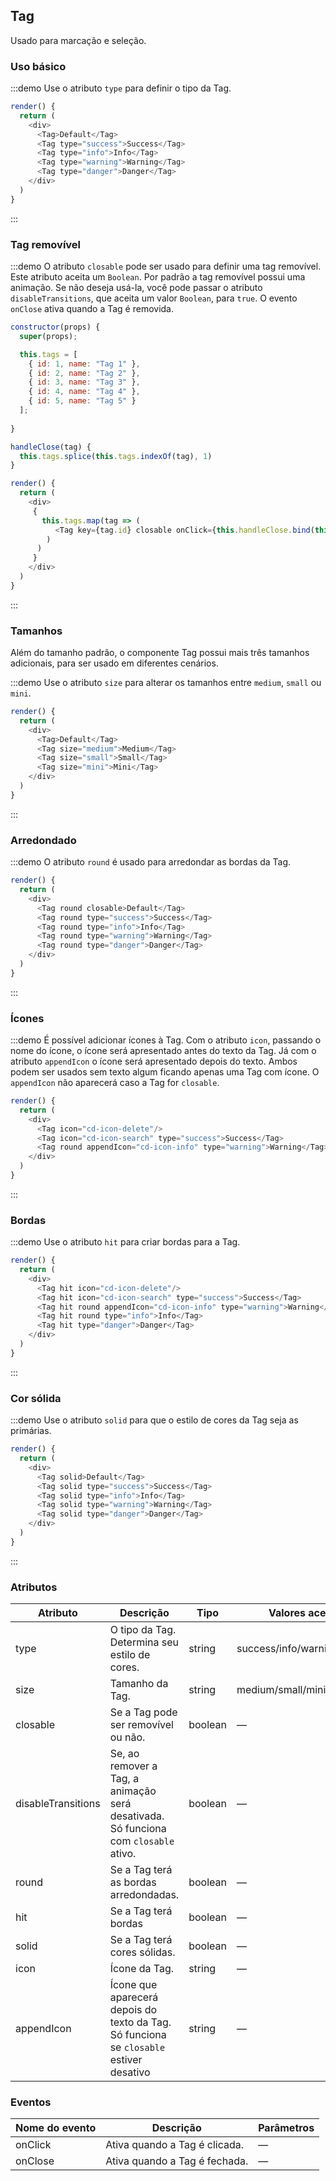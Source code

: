 ## Tag

Usado para marcação e seleção.

### Uso básico

:::demo Use o atributo `type` para definir o tipo da Tag.

```js
render() {
  return (
    <div>
      <Tag>Default</Tag>
      <Tag type="success">Success</Tag>
      <Tag type="info">Info</Tag>
      <Tag type="warning">Warning</Tag>
      <Tag type="danger">Danger</Tag>
    </div>
  )
}
```
:::

### Tag removível

:::demo O atributo `closable` pode ser usado para definir uma tag removível. Este atributo aceita um `Boolean`. Por padrão a tag removível possui uma animação. Se não deseja usá-la, você pode passar o atributo `disableTransitions`, que aceita um valor `Boolean`, para `true`. O evento `onClose` ativa quando a Tag é removida.

```js
constructor(props) {
  super(props);

  this.tags = [
    { id: 1, name: "Tag 1" },
    { id: 2, name: "Tag 2" },
    { id: 3, name: "Tag 3" },
    { id: 4, name: "Tag 4" },
    { id: 5, name: "Tag 5" }
  ];
  
}

handleClose(tag) {
  this.tags.splice(this.tags.indexOf(tag), 1)
}

render() {
  return (
    <div>
     {
       this.tags.map(tag => (
          <Tag key={tag.id} closable onClick={this.handleClose.bind(this, tag.id)}>{tag.name}</Tag>
        )
      )
     }
    </div>
  )
}
```
:::

### Tamanhos

Além do tamanho padrão, o componente Tag possui mais três tamanhos adicionais, para ser usado em diferentes cenários.


:::demo Use o atributo `size` para alterar os tamanhos entre `medium`, `small` ou `mini`.

```js
render() {
  return (
    <div>
      <Tag>Default</Tag>
      <Tag size="medium">Medium</Tag>
      <Tag size="small">Small</Tag>
      <Tag size="mini">Mini</Tag>
    </div>
  )
}
```
:::

### Arredondado

:::demo O atributo `round` é usado para arredondar as bordas da Tag.

```js
render() {
  return (
    <div>
      <Tag round closable>Default</Tag>
      <Tag round type="success">Success</Tag>
      <Tag round type="info">Info</Tag>
      <Tag round type="warning">Warning</Tag>
      <Tag round type="danger">Danger</Tag>
    </div>
  )
}
```
:::

### Ícones

:::demo É possível adicionar ícones à Tag. Com o atributo `icon`, passando o nome do ícone, o ícone será apresentado antes do texto da Tag. Já com o atributo `appendIcon` o ícone será apresentado depois do texto. Ambos podem ser usados sem texto algum ficando apenas uma Tag com ícone. O `appendIcon` não aparecerá caso a Tag for `closable`.

```js
render() {
  return (
    <div>
      <Tag icon="cd-icon-delete"/>
      <Tag icon="cd-icon-search" type="success">Success</Tag>
      <Tag round appendIcon="cd-icon-info" type="warning">Warning</Tag>
    </div>
  )
}
```
:::

### Bordas

:::demo Use o atributo `hit` para criar bordas para a Tag.

```js
render() {
  return (
    <div>
      <Tag hit icon="cd-icon-delete"/>
      <Tag hit icon="cd-icon-search" type="success">Success</Tag>
      <Tag hit round appendIcon="cd-icon-info" type="warning">Warning</Tag>
      <Tag hit round type="info">Info</Tag>
      <Tag hit type="danger">Danger</Tag>
    </div>
  )
}
```
:::

### Cor sólida

:::demo Use o atributo `solid` para que o estilo de cores da Tag seja as primárias.

```js
render() {
  return (
    <div>
      <Tag solid>Default</Tag>
      <Tag solid type="success">Success</Tag>
      <Tag solid type="info">Info</Tag>
      <Tag solid type="warning">Warning</Tag>
      <Tag solid type="danger">Danger</Tag>
    </div>
  )
}
```
:::

### Atributos

| Atributo      | Descrição          | Tipo      | Valores aceitos       | Padrão  |
|---------- |-------------- |---------- |--------------------------------  |-------- |
| type     | O tipo da Tag. Determina seu estilo de cores. | string    | success/info/warning/danger | — |
| size      | Tamanho da Tag. | string    | medium/small/mini | — |
| closable  | Se a Tag pode ser removível ou não. | boolean  | — | false |
| disableTransitions | Se, ao remover a Tag, a animação será desativada. Só funciona com `closable` ativo. | boolean   | — | false |
| round     | Se a Tag terá as bordas arredondadas. | boolean   | — | false |
| hit     | Se a Tag terá bordas | boolean   | — | false |
| solid     | Se a Tag terá cores sólidas. | boolean   | — | false |
| icon      | Ícone da Tag. | string    | — | — |
| appendIcon | Ícone que aparecerá depois do texto da Tag. Só funciona se `closable` estiver desativo | string  | — | — |

### Eventos
| Nome do evento | Descrição | Parâmetros |
|---------- |-------- |---------- |
| onClick | Ativa quando a Tag é clicada. | — |
| onClose | Ativa quando a Tag é fechada. | — |

